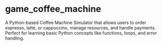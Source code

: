 # game_coffee_machine
A Python-based Coffee Machine Simulator that allows users to order espresso, latte, or cappuccino, manage resources, and handle payments. Perfect for learning basic Python concepts like functions, loops, and error handling.
